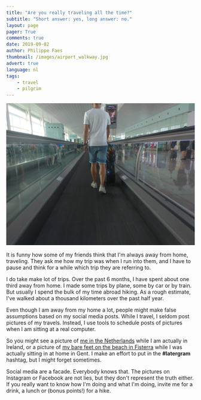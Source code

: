 ```yaml
---
title: "Are you really traveling all the time?"
subtitle: "Short answer: yes, long answer: no." 
layout: page
pager: True
comments: true
date: 2019-09-02
author: Philippe Faes
thumbnail: /images/airport_walkway.jpg
advert: true
language: nl
tags:
    - travel
    - pilgrim
---
```


![Bunk beds](/images/airport_walkway.jpg) 

It is funny how some of my friends think that I'm always away from home, traveling. They ask me how my trip was when I run into them, and I have to pause and think for a while which trip they are referring to.

I do take make lot of trips. Over the past 6 months, I have spent about one third away from home. I made some trips by plane, some by car or by train. But usually I spend the bulk of my time abroad hiking. As a rough estimate, I've walked about a thousand kilometers over the past half year. 

Even though I am away from my home a lot, people might make false assumptions based on my social media posts. 
While I travel, I seldom post pictures of my travels. Instead, I use tools to schedule posts of pictures when I am sitting at a real computer.

So you might see a picture of [me in the Netherlands](https://www.instagram.com/p/Bz0RgqynCXG/) while I am actually in Ireland, or a picture of [my bare feet on the beach in Fisterra](https://www.instagram.com/p/BzQOXwcjIc9/) while I was actually sitting in at home in Gent. I make an effort to put in the **#latergram** hashtag, but I might forget sometimes.

Social media are a facade. Everybody knows that. The pictures on Instagram or Facebook are not lies, but they don't represent the truth either. 
If you really want to know how I'm doing and what I'm doing, invite me for a drink, a lunch or (bonus points!) for a hike. 
